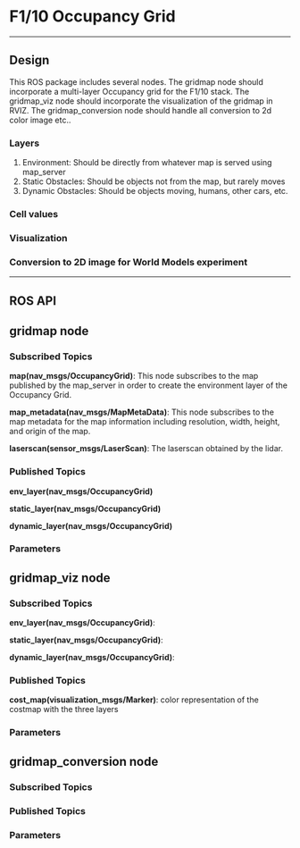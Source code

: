 # F1/10 Occupancy Grid

---

## Design
This ROS package includes several nodes. The gridmap node should incorporate a multi-layer Occupancy grid for the F1/10 stack. The gridmap\_viz node should incorporate the visualization of the gridmap in RVIZ. The gridmap\_conversion node should handle all conversion to 2d color image etc..

### Layers
1. Environment: Should be directly from whatever map is served using map_server
2. Static Obstacles: Should be objects not from the map, but rarely moves
3. Dynamic Obstacles: Should be objects moving, humans, other cars, etc.

### Cell values

### Visualization

### Conversion to 2D image for World Models experiment

---

## ROS API
## gridmap node
### Subscribed Topics
**map(nav\_msgs/OccupancyGrid)**: This node subscribes to the map published by the map_server in order to create the environment layer of the Occupancy Grid.

**map\_metadata(nav\_msgs/MapMetaData)**: This node subscribes to the map metadata for the map information including resolution, width, height, and origin of the map.

**laserscan(sensor\_msgs/LaserScan)**: The laserscan obtained by the lidar.


### Published Topics
**env\_layer(nav\_msgs/OccupancyGrid)**

**static\_layer(nav\_msgs/OccupancyGrid)**

**dynamic\_layer(nav\_msgs/OccupancyGrid)**

### Parameters

## gridmap\_viz node
### Subscribed Topics
**env\_layer(nav\_msgs/OccupancyGrid)**:

**static\_layer(nav\_msgs/OccupancyGrid)**:

**dynamic\_layer(nav\_msgs/OccupancyGrid)**:

### Published Topics
**cost\_map(visualization_msgs/Marker)**: color representation of the costmap with the three layers

### Parameters


## gridmap\_conversion node
### Subscribed Topics


### Published Topics


### Parameters